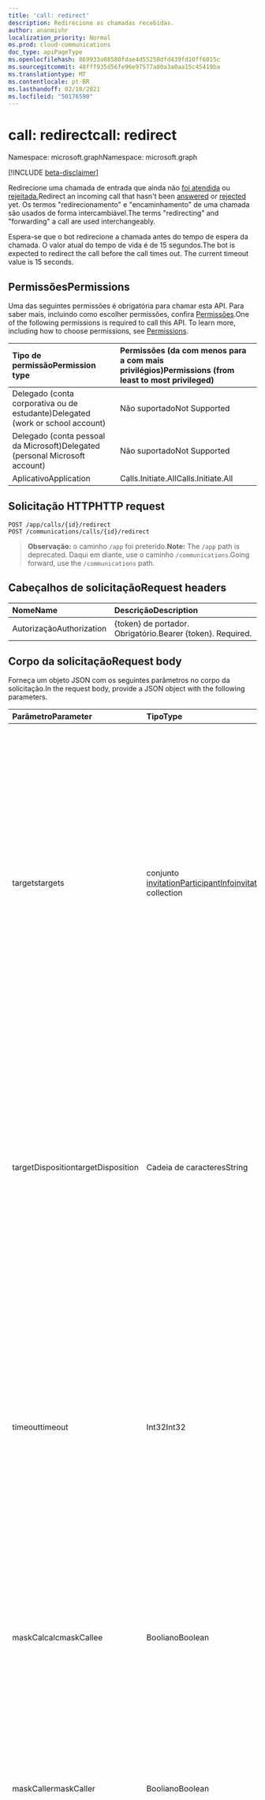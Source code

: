 ```yaml
---
title: 'call: redirect'
description: Redirecione as chamadas recebidas.
author: ananmishr
localization_priority: Normal
ms.prod: cloud-communications
doc_type: apiPageType
ms.openlocfilehash: 869933a08580fdae4d55258dfd439fd10ff6015c
ms.sourcegitcommit: 48fff935d56fe96e97577a80a3a0aa15c45419ba
ms.translationtype: MT
ms.contentlocale: pt-BR
ms.lasthandoff: 02/10/2021
ms.locfileid: "50176590"
---
```

# <a name="call-redirect"></a><span data-ttu-id="22343-103">call: redirect</span><span class="sxs-lookup"><span data-stu-id="22343-103">call: redirect</span></span>

<span data-ttu-id="22343-104">Namespace: microsoft.graph</span><span class="sxs-lookup"><span data-stu-id="22343-104">Namespace: microsoft.graph</span></span>

[!INCLUDE [beta-disclaimer](../../includes/beta-disclaimer.md)]

<span data-ttu-id="22343-105">Redirecione uma chamada de entrada que ainda não [foi atendida](./call-answer.md) ou [rejeitada.](./call-reject.md)</span><span class="sxs-lookup"><span data-stu-id="22343-105">Redirect an incoming call that hasn't been [answered](./call-answer.md) or [rejected](./call-reject.md) yet.</span></span> <span data-ttu-id="22343-106">Os termos "redirecionamento" e "encaminhamento" de uma chamada são usados de forma intercambiável.</span><span class="sxs-lookup"><span data-stu-id="22343-106">The terms "redirecting" and "forwarding" a call are used interchangeably.</span></span>

<span data-ttu-id="22343-107">Espera-se que o bot redirecione a chamada antes do tempo de espera da chamada. O valor atual do tempo de vida é de 15 segundos.</span><span class="sxs-lookup"><span data-stu-id="22343-107">The bot is expected to redirect the call before the call times out. The current timeout value is 15 seconds.</span></span>

## <a name="permissions"></a><span data-ttu-id="22343-108">Permissões</span><span class="sxs-lookup"><span data-stu-id="22343-108">Permissions</span></span>

<span data-ttu-id="22343-p102">Uma das seguintes permissões é obrigatória para chamar esta API. Para saber mais, incluindo como escolher permissões, confira [Permissões](/graph/permissions-reference).</span><span class="sxs-lookup"><span data-stu-id="22343-p102">One of the following permissions is required to call this API. To learn more, including how to choose permissions, see [Permissions](/graph/permissions-reference).</span></span>

| <span data-ttu-id="22343-111">Tipo de permissão</span><span class="sxs-lookup"><span data-stu-id="22343-111">Permission type</span></span> | <span data-ttu-id="22343-112">Permissões (da com menos para a com mais privilégios)</span><span class="sxs-lookup"><span data-stu-id="22343-112">Permissions (from least to most privileged)</span></span>         |
| :-------------- | :-------------------------------------------------- |
| <span data-ttu-id="22343-113">Delegado (conta corporativa ou de estudante)</span><span class="sxs-lookup"><span data-stu-id="22343-113">Delegated (work or school account)</span></span>     | <span data-ttu-id="22343-114">Não suportado</span><span class="sxs-lookup"><span data-stu-id="22343-114">Not Supported</span></span>                |
| <span data-ttu-id="22343-115">Delegado (conta pessoal da Microsoft)</span><span class="sxs-lookup"><span data-stu-id="22343-115">Delegated (personal Microsoft account)</span></span> | <span data-ttu-id="22343-116">Não suportado</span><span class="sxs-lookup"><span data-stu-id="22343-116">Not Supported</span></span>                |
| <span data-ttu-id="22343-117">Aplicativo</span><span class="sxs-lookup"><span data-stu-id="22343-117">Application</span></span>     | <span data-ttu-id="22343-118">Calls.Initiate.All</span><span class="sxs-lookup"><span data-stu-id="22343-118">Calls.Initiate.All</span></span>                                  |

## <a name="http-request"></a><span data-ttu-id="22343-119">Solicitação HTTP</span><span class="sxs-lookup"><span data-stu-id="22343-119">HTTP request</span></span>

<!-- { "blockType": "ignored" } -->

```http
POST /app/calls/{id}/redirect
POST /communications/calls/{id}/redirect
```
> <span data-ttu-id="22343-120">**Observação:** o caminho `/app` foi preterido.</span><span class="sxs-lookup"><span data-stu-id="22343-120">**Note:** The `/app` path is deprecated.</span></span> <span data-ttu-id="22343-121">Daqui em diante, use o caminho `/communications`.</span><span class="sxs-lookup"><span data-stu-id="22343-121">Going forward, use the `/communications` path.</span></span>

## <a name="request-headers"></a><span data-ttu-id="22343-122">Cabeçalhos de solicitação</span><span class="sxs-lookup"><span data-stu-id="22343-122">Request headers</span></span>

| <span data-ttu-id="22343-123">Nome</span><span class="sxs-lookup"><span data-stu-id="22343-123">Name</span></span>          | <span data-ttu-id="22343-124">Descrição</span><span class="sxs-lookup"><span data-stu-id="22343-124">Description</span></span>               |
|:--------------|:--------------------------|
| <span data-ttu-id="22343-125">Autorização</span><span class="sxs-lookup"><span data-stu-id="22343-125">Authorization</span></span> | <span data-ttu-id="22343-p104">{token} de portador. Obrigatório.</span><span class="sxs-lookup"><span data-stu-id="22343-p104">Bearer {token}. Required.</span></span> |

## <a name="request-body"></a><span data-ttu-id="22343-128">Corpo da solicitação</span><span class="sxs-lookup"><span data-stu-id="22343-128">Request body</span></span>

<span data-ttu-id="22343-129">Forneça um objeto JSON com os seguintes parâmetros no corpo da solicitação.</span><span class="sxs-lookup"><span data-stu-id="22343-129">In the request body, provide a JSON object with the following parameters.</span></span>

| <span data-ttu-id="22343-130">Parâmetro</span><span class="sxs-lookup"><span data-stu-id="22343-130">Parameter</span></span>      | <span data-ttu-id="22343-131">Tipo</span><span class="sxs-lookup"><span data-stu-id="22343-131">Type</span></span>    |<span data-ttu-id="22343-132">Descrição</span><span class="sxs-lookup"><span data-stu-id="22343-132">Description</span></span>|
|:---------------|:--------|:----------|
|<span data-ttu-id="22343-133">targets</span><span class="sxs-lookup"><span data-stu-id="22343-133">targets</span></span>|<span data-ttu-id="22343-134">conjunto [invitationParticipantInfo](../resources/invitationparticipantinfo.md)</span><span class="sxs-lookup"><span data-stu-id="22343-134">[invitationParticipantInfo](../resources/invitationparticipantinfo.md) collection</span></span>|<span data-ttu-id="22343-135">Os participantes de destino da operação de redirecionamento.</span><span class="sxs-lookup"><span data-stu-id="22343-135">The target participants of the redirect operation.</span></span> <span data-ttu-id="22343-136">Se mais de um destino for especificado, será uma chamada simulring.</span><span class="sxs-lookup"><span data-stu-id="22343-136">If more than one target is specified, it's a simulring call.</span></span> <span data-ttu-id="22343-137">Isso significa que todos os destinos serão variados ao mesmo tempo e somente o primeiro destino que escolher será conectado.</span><span class="sxs-lookup"><span data-stu-id="22343-137">This means that all of the targets will be rang at the same time and only the first target that picks up will be connected.</span></span> <span data-ttu-id="22343-138">Suportamos até 25 destinos para simulação.</span><span class="sxs-lookup"><span data-stu-id="22343-138">We support up to 25 targets for simulring.</span></span>
|<span data-ttu-id="22343-139">targetDisposition</span><span class="sxs-lookup"><span data-stu-id="22343-139">targetDisposition</span></span>|<span data-ttu-id="22343-140">Cadeia de caracteres</span><span class="sxs-lookup"><span data-stu-id="22343-140">String</span></span>|<span data-ttu-id="22343-141">(Preterido) Os valores possíveis são: `default` , `simultaneousRing` . `forward`</span><span class="sxs-lookup"><span data-stu-id="22343-141">(Deprecated) The possible values are: `default` , `simultaneousRing` , `forward`.</span></span> <span data-ttu-id="22343-142">Esse parâmetro foi preterido, identificaremos automaticamente se é uma chamada de encaminhamento ou uma chamada simulring do número de destinos fornecidos.</span><span class="sxs-lookup"><span data-stu-id="22343-142">This parameter is deprecated, we will automatically identify whether it's a forward call or simulring call from the number of targets provided.</span></span>|
|<span data-ttu-id="22343-143">timeout</span><span class="sxs-lookup"><span data-stu-id="22343-143">timeout</span></span>|<span data-ttu-id="22343-144">Int32</span><span class="sxs-lookup"><span data-stu-id="22343-144">Int32</span></span>|<span data-ttu-id="22343-145">O tempo de vida (em segundos) para a operação de redirecionamento.</span><span class="sxs-lookup"><span data-stu-id="22343-145">The timeout (in seconds) for the redirect operation.</span></span> <span data-ttu-id="22343-146">O intervalo do valor do tempo decor entre 15 e 90 segundos, inclusive.</span><span class="sxs-lookup"><span data-stu-id="22343-146">The range of the timeout value is between 15 and 90 seconds inclusive.</span></span> <span data-ttu-id="22343-147">O valor de tempo de vida padrão é de 55 segundos para um destino e 60 segundos para vários destinos (sujeitos a alterações).</span><span class="sxs-lookup"><span data-stu-id="22343-147">The default timeout value is 55 seconds for one target and 60 seconds for multiple targets (subject to change).</span></span> |
|<span data-ttu-id="22343-148">maskCalcalc</span><span class="sxs-lookup"><span data-stu-id="22343-148">maskCallee</span></span>|<span data-ttu-id="22343-149">Booliano</span><span class="sxs-lookup"><span data-stu-id="22343-149">Boolean</span></span>|<span data-ttu-id="22343-150">Indica se o chamado deve ficar oculto do chamador.</span><span class="sxs-lookup"><span data-stu-id="22343-150">Indicates whether the callee is to be hidden from the caller.</span></span> <span data-ttu-id="22343-151">Se for verdadeiro, a identidade do destinatário da chamada será a identidade do bot.</span><span class="sxs-lookup"><span data-stu-id="22343-151">If true, then the callee identity is the bot identity.</span></span> <span data-ttu-id="22343-152">Padrão: false.</span><span class="sxs-lookup"><span data-stu-id="22343-152">Default: false.</span></span>|
|<span data-ttu-id="22343-153">maskCaller</span><span class="sxs-lookup"><span data-stu-id="22343-153">maskCaller</span></span>|<span data-ttu-id="22343-154">Booliano</span><span class="sxs-lookup"><span data-stu-id="22343-154">Boolean</span></span>|<span data-ttu-id="22343-155">Indica se o chamador deve ficar oculto do destinatário da chamada.</span><span class="sxs-lookup"><span data-stu-id="22343-155">Indicates whether the caller is to be hidden from the callee.</span></span> <span data-ttu-id="22343-156">Se for verdadeiro, a identidade do chamador será a identidade do bot.</span><span class="sxs-lookup"><span data-stu-id="22343-156">If true, then the caller identity is the bot identity.</span></span> <span data-ttu-id="22343-157">Padrão: false.</span><span class="sxs-lookup"><span data-stu-id="22343-157">Default: false.</span></span>|
|<span data-ttu-id="22343-158">callbackUri</span><span class="sxs-lookup"><span data-stu-id="22343-158">callbackUri</span></span>|<span data-ttu-id="22343-159">String</span><span class="sxs-lookup"><span data-stu-id="22343-159">String</span></span>|<span data-ttu-id="22343-160">Isso permite que os bots forneçam um URI de retorno de chamada específico para que a chamada atual receba notificações posteriores.</span><span class="sxs-lookup"><span data-stu-id="22343-160">This allows bots to provide a specific callback URI for the current call to receive later notifications.</span></span> <span data-ttu-id="22343-161">Se essa propriedade não tiver sido definida, o URI de retorno de chamada global do bot será usado.</span><span class="sxs-lookup"><span data-stu-id="22343-161">If this property has not been set, the bot's global callback URI will be used instead.</span></span> <span data-ttu-id="22343-162">Deve `https` ser.</span><span class="sxs-lookup"><span data-stu-id="22343-162">This must be `https`.</span></span>|

## <a name="response"></a><span data-ttu-id="22343-163">Resposta</span><span class="sxs-lookup"><span data-stu-id="22343-163">Response</span></span>
<span data-ttu-id="22343-164">Se tiver êxito, este método retornará um código de resposta `202 Accepted`.</span><span class="sxs-lookup"><span data-stu-id="22343-164">If successful, this method returns a `202 Accepted` response code.</span></span>

## <a name="examples"></a><span data-ttu-id="22343-165">Exemplos</span><span class="sxs-lookup"><span data-stu-id="22343-165">Examples</span></span>
<span data-ttu-id="22343-166">Esses exemplos abrangem um fluxo de trabalho de uma notificação de chamada de entrada e como essa chamada será redirecionada.</span><span class="sxs-lookup"><span data-stu-id="22343-166">These examples will cover a workflow of an incoming call notification and how that call will be redirected.</span></span>

> <span data-ttu-id="22343-167">**Observação:** Os objetos de resposta mostrados aqui podem ser reduzidos para maior leitura.</span><span class="sxs-lookup"><span data-stu-id="22343-167">**Note:** The response objects shown here might be shortened for readability.</span></span> <span data-ttu-id="22343-168">Todas as propriedades serão retornadas de uma chamada real.</span><span class="sxs-lookup"><span data-stu-id="22343-168">All the properties will be returned from an actual call.</span></span>

### <a name="example-1-forward-a-call-to-a-target"></a><span data-ttu-id="22343-169">Exemplo 1: Encaminhar uma chamada para um destino</span><span class="sxs-lookup"><span data-stu-id="22343-169">Example 1: Forward a call to a target</span></span>

#### <a name="notification---incoming"></a><span data-ttu-id="22343-170">Notificação - entrada</span><span class="sxs-lookup"><span data-stu-id="22343-170">Notification - incoming</span></span>
<!-- {
  "blockType": "example", 
  "@odata.type": "microsoft.graph.commsNotifications"
}-->
``` json
{
  "@odata.type": "#microsoft.graph.commsNotifications",
  "value": [
    {
      "@odata.type": "#microsoft.graph.commsNotification",
      "changeType": "created",
      "resourceUrl": "/communications/calls/491f0b00-ffff-4bc9-a43e-b226498ec22a",
      "resourceData": {
        "@odata.type": "#microsoft.graph.call",
        "state": "incoming",
        "direction": "incoming",
        "callbackUri": "https://bot.contoso.com/api/calls/24701998-1a73-4d42-8085-bf46ed0ae039",
        "source": {
          "@odata.type": "#microsoft.graph.participantInfo",
          "identity": {
            "@odata.type": "#microsoft.graph.identitySet",
            "user": {
              "@odata.type": "#microsoft.graph.identity",
              "id": "8d1e6ab6-26c5-4e22-a1bc-06ea7343958e",
              "tenantId": "632899f8-2ea1-4604-8413-27bd2892079f"
            }
          },
          "region": "amer",
        },
        "targets": [
          {
            "@odata.type": "#microsoft.graph.participantInfo",
            "identity": {
              "@odata.type": "#microsoft.graph.identitySet",
              "application": {
                "@odata.type": "#microsoft.graph.identity",
                "displayName": "test bot",
                "id": "24701998-1a73-4d42-8085-bf46ed0ae039"
              }
            }
          }
        ],
        "tenantId": "632899f8-2ea1-4604-8413-27bd2892079f",
        "myParticipantId": "c339cede-4bd6-4f20-ab9f-3a13e65f6d00",
        "id": "491f0b00-ffff-4bc9-a43e-b226498ec22a"
      }
    }
  ]
}
```

#### <a name="request"></a><span data-ttu-id="22343-171">Solicitação</span><span class="sxs-lookup"><span data-stu-id="22343-171">Request</span></span>

# <a name="http"></a>[<span data-ttu-id="22343-172">HTTP</span><span class="sxs-lookup"><span data-stu-id="22343-172">HTTP</span></span>](#tab/http)
<!-- {
  "blockType": "request", 
  "name": "call-redirect"
} -->
``` http
POST https://graph.microsoft.com/beta/communications/calls/491f0b00-ffff-4bc9-a43e-b226498ec22a/redirect
Content-Type: application/json

{
  "targets": [
    {
      "@odata.type": "#microsoft.graph.invitationParticipantInfo",
      "identity": {
        "@odata.type": "#microsoft.graph.identitySet",
        "application": {
          "@odata.type": "#microsoft.graph.identity",
          "displayName": "test bot 2",
          "id": "22bfd41f-550e-477d-8789-f6f7bd2a5e8b"
        }
      }
    }
  ],
  "callbackUri": "https://bot.contoso.com/api/calls/24701998-1a73-4d42-8085-bf46ed0ae039"
}
```
# <a name="c"></a>[<span data-ttu-id="22343-173">C#</span><span class="sxs-lookup"><span data-stu-id="22343-173">C#</span></span>](#tab/csharp)
[!INCLUDE [sample-code](../includes/snippets/csharp/call-redirect-csharp-snippets.md)]
[!INCLUDE [sdk-documentation](../includes/snippets/snippets-sdk-documentation-link.md)]

# <a name="javascript"></a>[<span data-ttu-id="22343-174">JavaScript</span><span class="sxs-lookup"><span data-stu-id="22343-174">JavaScript</span></span>](#tab/javascript)
[!INCLUDE [sample-code](../includes/snippets/javascript/call-redirect-javascript-snippets.md)]
[!INCLUDE [sdk-documentation](../includes/snippets/snippets-sdk-documentation-link.md)]

# <a name="objective-c"></a>[<span data-ttu-id="22343-175">Objective-C</span><span class="sxs-lookup"><span data-stu-id="22343-175">Objective-C</span></span>](#tab/objc)
[!INCLUDE [sample-code](../includes/snippets/objc/call-redirect-objc-snippets.md)]
[!INCLUDE [sdk-documentation](../includes/snippets/snippets-sdk-documentation-link.md)]

# <a name="java"></a>[<span data-ttu-id="22343-176">Java</span><span class="sxs-lookup"><span data-stu-id="22343-176">Java</span></span>](#tab/java)
[!INCLUDE [sample-code](../includes/snippets/java/call-redirect-java-snippets.md)]
[!INCLUDE [sdk-documentation](../includes/snippets/snippets-sdk-documentation-link.md)]

---

#### <a name="response"></a><span data-ttu-id="22343-177">Resposta</span><span class="sxs-lookup"><span data-stu-id="22343-177">Response</span></span>

<!-- {
  "blockType": "response", 
  "@odata.type": "microsoft.graph.None"
} -->
```http
HTTP/1.1 202 Accepted
```
#### <a name="notification---terminated"></a><span data-ttu-id="22343-178">Notificação - encerrada</span><span class="sxs-lookup"><span data-stu-id="22343-178">Notification - terminated</span></span>

<!-- {
  "blockType": "example", 
  "name": "call-redirect"
} -->
``` http
POST https://bot.contoso.com/api/calls/24701998-1a73-4d42-8085-bf46ed0ae039
Content-Type: application/json
```

<!-- {
  "blockType": "example", 
  "@odata.type": "microsoft.graph.commsNotifications"
} -->
``` json
{
  "@odata.type": "#microsoft.graph.commsNotifications",
  "value": [
    {
      "@odata.type": "#microsoft.graph.commsNotification",
      "changeType": "deleted",
      "resourceUrl": "/communications/calls/491f0b00-ffff-4bc9-a43e-b226498ec22a",
      "resourceData": {
        "@odata.type": "#microsoft.graph.call",
        "state": "terminated",
        "direction": "incoming",
        "callbackUri": "https://bot.contoso.com/api/calls/24701998-1a73-4d42-8085-bf46ed0ae039",
        "source": {
          "@odata.type": "#microsoft.graph.participantInfo",
          "identity": {
            "@odata.type": "#microsoft.graph.identitySet",
            "user": {
              "@odata.type": "#microsoft.graph.identity",
              "id": "8d1e6ab6-26c5-4e22-a1bc-06ea7343958e",
              "tenantId": "632899f8-2ea1-4604-8413-27bd2892079f"
            }
          },
          "region": "amer",
        },
        "targets": [
          {
            "@odata.type": "#microsoft.graph.participantInfo",
            "identity": {
              "@odata.type": "#microsoft.graph.identitySet",
              "application": {
                "@odata.type": "#microsoft.graph.identity",
                "displayName": "test bot",
                "id": "24701998-1a73-4d42-8085-bf46ed0ae039"
              }
            }
          }
        ],
        "tenantId": "632899f8-2ea1-4604-8413-27bd2892079f",
        "myParticipantId": "c339cede-4bd6-4f20-ab9f-3a13e65f6d00",
        "id": "491f0b00-ffff-4bc9-a43e-b226498ec22a"
      }
    }
  ]
}
```

### <a name="example-2-forward-a-call-to-multiple-targets-with-simultaneous-ring"></a><span data-ttu-id="22343-179">Exemplo 2: Encaminhar uma chamada para vários destinos com toque simultâneo</span><span class="sxs-lookup"><span data-stu-id="22343-179">Example 2: Forward a call to multiple targets with simultaneous ring</span></span>

#### <a name="notification---incoming"></a><span data-ttu-id="22343-180">Notificação - entrada</span><span class="sxs-lookup"><span data-stu-id="22343-180">Notification - incoming</span></span>

<!-- {
  "blockType": "example", 
  "name": "call-redirect"
} -->
``` http
POST https://bot.contoso.com/api/calls
Content-Type: application/json
```

<!-- {
  "blockType": "example", 
  "@odata.type": "microsoft.graph.commsNotifications"
}-->
``` json
{
  "@odata.type": "#microsoft.graph.commsNotifications",
  "value": [
    {
      "@odata.type": "#microsoft.graph.commsNotification",
      "changeType": "created",
      "resourceUrl": "/communications/calls/481f0b00-ffff-4ca1-8c67-a5f1e31e8e82",
      "resourceData": {
        "@odata.type": "#microsoft.graph.call",
        "state": "incoming",
        "direction": "incoming",
        "callbackUri": "https://bot.contoso.com/api/calls/24701998-1a73-4d42-8085-bf46ed0ae039",
        "source": {
          "@odata.type": "#microsoft.graph.participantInfo",
          "identity": {
            "@odata.type": "#microsoft.graph.identitySet",
            "user": {
              "@odata.type": "#microsoft.graph.identity",
              "id": "ec040873-8235-45fd-a403-c7259a5a548e",
              "tenantId": "632899f8-2ea1-4604-8413-27bd2892079f"
            }
          },
          "region": "amer"
        },
        "targets": [
          {
            "@odata.type": "#microsoft.graph.participantInfo",
            "identity": {
              "@odata.type": "#microsoft.graph.identitySet",
              "application": {
                "@odata.type": "#microsoft.graph.identity",
                "displayName": "test bot",
                "id": "24701998-1a73-4d42-8085-bf46ed0ae039"
              }
            }
          }
        ],
        "tenantId": "632899f8-2ea1-4604-8413-27bd2892079f",
        "myParticipantId": "f540f1b6-994b-4866-be95-8aad34c4f4dc",
        "id": "481f0b00-ffff-4ca1-8c67-a5f1e31e8e82"
      }
    }
  ]
}
```

#### <a name="request"></a><span data-ttu-id="22343-181">Solicitação</span><span class="sxs-lookup"><span data-stu-id="22343-181">Request</span></span>

<!-- {
  "blockType": "ignored", 
  "name": "call-redirect-simuring"
} -->

``` http
POST https://graph.microsoft.com/beta/communications/calls/481f0b00-ffff-4ca1-8c67-a5f1e31e8e82/redirect
Content-Type: application/json

{
  "targets": [
    {
      "@odata.type": "#microsoft.graph.invitationParticipantInfo",
      "identity": {
        "@odata.type": "#microsoft.graph.identitySet",
        "user": {
          "@odata.type": "#microsoft.graph.identity",
          "displayName": "test user",
          "id": "98da8a1a-1b87-452c-a713-65d3f10b1253"
        }
      }
    },
    {
      "@odata.type": "#microsoft.graph.invitationParticipantInfo",
      "identity": {
        "@odata.type": "#microsoft.graph.identitySet",
        "user": {
          "@odata.type": "#microsoft.graph.identity",
          "displayName": "test user 2",
          "id": "bf5aae9a-d11d-47a8-93b1-782504c9c3f3"
        }
      }
    }
  ],
  "routingPolicies": [
    "disableForwarding"
  ],
  "callbackUri": "https://bot.contoso.com/api/calls/24701998-1a73-4d42-8085-bf46ed0ae039"
}
```

#### <a name="response"></a><span data-ttu-id="22343-182">Resposta</span><span class="sxs-lookup"><span data-stu-id="22343-182">Response</span></span>

<!-- {
  "blockType": "response", 
  "@odata.type": "microsoft.graph.None"
} -->

``` http
HTTP/1.1 202 Accepted
```

#### <a name="notification---terminated"></a><span data-ttu-id="22343-183">Notificação - encerrada</span><span class="sxs-lookup"><span data-stu-id="22343-183">Notification - terminated</span></span>

<!-- {
  "blockType": "example", 
  "@odata.type": "microsoft.graph.commsNotifications"
} -->

``` http
POST https://bot.contoso.com/api/calls/24701998-1a73-4d42-8085-bf46ed0ae039
Content-Type: application/json

{
  "@odata.type": "#microsoft.graph.commsNotifications",
  "value": [
    {
      "@odata.type": "#microsoft.graph.commsNotification",
      "changeType": "deleted",
      "resourceUrl": "/communications/calls/491f0b00-ffff-4bc9-a43e-b226498ec22a",
      "resourceData": {
        "@odata.type": "#microsoft.graph.call",
        "state": "terminated",
        "direction": "incoming",
        "callbackUri": "https://bot.contoso.com/api/calls/24701998-1a73-4d42-8085-bf46ed0ae039",
        "source": {
          "@odata.type": "#microsoft.graph.participantInfo",
          "identity": {
            "@odata.type": "#microsoft.graph.identitySet",
            "user": {
              "@odata.type": "#microsoft.graph.identity",
              "id": "ec040873-8235-45fd-a403-c7259a5a548e",
              "tenantId": "632899f8-2ea1-4604-8413-27bd2892079f"
            }
          },
          "region": "amer"
        },
        "targets": [
          {
            "@odata.type": "#microsoft.graph.participantInfo",
            "identity": {
              "@odata.type": "#microsoft.graph.identitySet",
              "application": {
                "@odata.type": "#microsoft.graph.identity",
                "displayName": "test bot",
                "id": "24701998-1a73-4d42-8085-bf46ed0ae039"
              }
            }
          }
        ],
        "tenantId": "632899f8-2ea1-4604-8413-27bd2892079f",
        "myParticipantId": "f540f1b6-994b-4866-be95-8aad34c4f4dc",
        "id": "481f0b00-ffff-4ca1-8c67-a5f1e31e8e82"
      }
    }
  ]
}
```

### <a name="example-3-forward-a-call-to-a-pstn-number"></a><span data-ttu-id="22343-184">Exemplo 3: Encaminhar uma chamada para um número PSTN</span><span class="sxs-lookup"><span data-stu-id="22343-184">Example 3: Forward a call to a PSTN number</span></span>

<span data-ttu-id="22343-185">Essa chamada requer uma instância de aplicativo com um número PSTN atribuído.</span><span class="sxs-lookup"><span data-stu-id="22343-185">This call requires an application instance with a PSTN number assigned.</span></span>

#### <a name="step-1-create-application-instance"></a><span data-ttu-id="22343-186">Etapa 1: Criar instância de aplicativo</span><span class="sxs-lookup"><span data-stu-id="22343-186">Step 1: Create application instance</span></span>
<span data-ttu-id="22343-187">Usando credenciais de administrador de locatários, chame os cmdlets a seguir no PowerShell remoto do locatário para criar a instância do aplicativo.</span><span class="sxs-lookup"><span data-stu-id="22343-187">Using tenant admin credentials, call the following cmdlets on the tenant remote PowerShell to create the application instance.</span></span> <span data-ttu-id="22343-188">Para obter mais informações, [consulte New-CsOnlineApplicationInstance](/powershell/module/skype/new-csonlineapplicationinstance?view=skype-ps&preserve-view=true) e [Sync-CsOnlineApplicationInstance](/powershell/module/skype/sync-csonlineapplicationinstance?view=skype-ps&preserve-view=true).</span><span class="sxs-lookup"><span data-stu-id="22343-188">For more information, see [New-CsOnlineApplicationInstance](/powershell/module/skype/new-csonlineapplicationinstance?view=skype-ps&preserve-view=true) and [Sync-CsOnlineApplicationInstance](/powershell/module/skype/sync-csonlineapplicationinstance?view=skype-ps&preserve-view=true).</span></span>
```
PS C:\> New-CsOnlineApplicationInstance -UserPrincipalName <UPN> -DisplayName <DisplayName> -ApplicationId <AppId>
PS C:\> Sync-CsOnlineApplicationInstance -ObjectId <ObjectId>
```
#### <a name="step-2-assign-microsoft-365-licenses"></a><span data-ttu-id="22343-189">Etapa 2: Atribuir licenças do Microsoft 365</span><span class="sxs-lookup"><span data-stu-id="22343-189">Step 2: Assign Microsoft 365 licenses</span></span>
1. <span data-ttu-id="22343-190">Use as credenciais de administrador de locatários para entrar e acessar a guia https://admin.microsoft.com/ **Usuários -> Usuários ativos.**</span><span class="sxs-lookup"><span data-stu-id="22343-190">Use tenant admin credentials to sign in to https://admin.microsoft.com/ and go to the **Users -> Active users** tab.</span></span>
2. <span data-ttu-id="22343-191">Selecione a instância do aplicativo, atribua o Plano de Chamadas Domésticas e Internacionais do **Microsoft 365** e o Sistema de Telefonia do **Microsoft 365 -** Licenças de Usuário Virtual e clique em Salvar **alterações.**</span><span class="sxs-lookup"><span data-stu-id="22343-191">Select the application instance, assign **Microsoft 365 Domestic and International Calling Plan** and **Microsoft 365 Phone System - Virtual User** licenses, and click **Save changes**.</span></span> <span data-ttu-id="22343-192">Se as licenças necessárias não estão disponíveis no locatário, você pode obter-as na guia Cobrança **-> serviços de** compra.</span><span class="sxs-lookup"><span data-stu-id="22343-192">If the required licenses are not available in the tenant, you can get them from the **Billing -> Purchase services** tab.</span></span>
#### <a name="step-3-acquire-pstn-number"></a><span data-ttu-id="22343-193">Etapa 3: Adquirir número PSTN</span><span class="sxs-lookup"><span data-stu-id="22343-193">Step 3: Acquire PSTN number</span></span>
1. <span data-ttu-id="22343-194">Use as credenciais de administrador de locatários para entrar e clique na guia https://admin.teams.microsoft.com/ **Portal** herddo no painel esquerdo.</span><span class="sxs-lookup"><span data-stu-id="22343-194">Use tenant admin credentials to sign in to https://admin.teams.microsoft.com/ and click the **Legacy portal** tab on the left panel.</span></span>
2. <span data-ttu-id="22343-195">Na nova página, vá para a **guia de números de telefone > voz.**</span><span class="sxs-lookup"><span data-stu-id="22343-195">In the new page, go to the **voice -> phone numbers** tab.</span></span>
3. <span data-ttu-id="22343-196">Clique no botão, selecione Novos Números de Serviço e vá para a página Adicionar **+** **novos números de** serviço. </span><span class="sxs-lookup"><span data-stu-id="22343-196">Click the **+** button, select **New Service Numbers**, and go to the **Add new service numbers** page.</span></span>
4. <span data-ttu-id="22343-197">Select **Country/Region**, **State/Region**, **City**, input **Quantity**, and click **add** to search.</span><span class="sxs-lookup"><span data-stu-id="22343-197">Select **Country/Region**, **State/Region**, **City**, input **Quantity**, and click **add** to search.</span></span> <span data-ttu-id="22343-198">Clique **em adquirir números.**</span><span class="sxs-lookup"><span data-stu-id="22343-198">Click **acquire numbers**.</span></span> <span data-ttu-id="22343-199">O número recém-adquirido será aparecer na guia **números de** telefone.</span><span class="sxs-lookup"><span data-stu-id="22343-199">The newly acquired number will show on  the **phone numbers** tab.</span></span>
#### <a name="step-4-assign-pstn-number-to-application-instance"></a><span data-ttu-id="22343-200">Etapa 4: Atribuir número PSTN à instância do aplicativo</span><span class="sxs-lookup"><span data-stu-id="22343-200">Step 4: Assign PSTN number to application instance</span></span>
<span data-ttu-id="22343-201">Com credenciais de administrador de locatários, chame os cmdlets a seguir no PowerShell remoto do locatário para atribuir o número PSTN à instância do aplicativo.</span><span class="sxs-lookup"><span data-stu-id="22343-201">With tenant admin credentials, call the following cmdlets on the tenant remote PowerShell to assign the PSTN number to the application instance.</span></span> <span data-ttu-id="22343-202">Para obter mais informações, consulte [Set-CsOnlineVoiceApplicationInstance](https://docs.microsoft.com/powershell/module/skype/set-csonlinevoiceapplicationinstance?view=skype-ps&preserve-view=true) e [Sync-CsOnlineApplicationInstance](https://docs.microsoft.com/powershell/module/skype/sync-csonlineapplicationinstance?view=skype-ps&preserve-view=true).</span><span class="sxs-lookup"><span data-stu-id="22343-202">For more information, see [Set-CsOnlineVoiceApplicationInstance](https://docs.microsoft.com/powershell/module/skype/set-csonlinevoiceapplicationinstance?view=skype-ps&preserve-view=true) and [Sync-CsOnlineApplicationInstance](https://docs.microsoft.com/powershell/module/skype/sync-csonlineapplicationinstance?view=skype-ps&preserve-view=true).</span></span>
```
PS C:\> Set-CsOnlineVoiceApplicationInstance -Identity <UPN> -TelephoneNumber <TelephoneNumber>
PS C:\> Sync-CsOnlineApplicationInstance -ObjectId <ObjectId>
```

#### <a name="notification---incoming"></a><span data-ttu-id="22343-203">Notificação - entrada</span><span class="sxs-lookup"><span data-stu-id="22343-203">Notification - incoming</span></span>
<!-- {
  "blockType": "example", 
  "@odata.type": "microsoft.graph.commsNotifications"
}-->
``` json
{
  "@odata.type": "#microsoft.graph.commsNotifications",
  "value": [
    {
      "@odata.type": "#microsoft.graph.commsNotification",
      "changeType": "created",
      "resourceUrl": "/communications/calls/491f0b00-ffff-4bc9-a43e-b226498ec22a",
      "resourceData": {
        "@odata.type": "#microsoft.graph.call",
        "state": "incoming",
        "direction": "incoming",
        "callbackUri": "https://bot.contoso.com/api/calls/24701998-1a73-4d42-8085-bf46ed0ae039",
        "source": {
          "@odata.type": "#microsoft.graph.participantInfo",
          "identity": {
            "@odata.type": "#microsoft.graph.identitySet",
            "user": {
              "@odata.type": "#microsoft.graph.identity",
              "id": "8d1e6ab6-26c5-4e22-a1bc-06ea7343958e",
              "tenantId": "632899f8-2ea1-4604-8413-27bd2892079f"
            }
          },
          "region": "amer",
        },
        "targets": [
          {
            "@odata.type": "#microsoft.graph.invitationParticipantInfo",
            "identity": {
              "@odata.type": "#microsoft.graph.identitySet",
              "applicationInstance": {
                "@odata.type": "#microsoft.graph.identity",
                "displayName": "PstnAppInstance",
                "id": "7629bdce-046c-4903-86b4-a8f718277e1a",
                "tenantId": "632899f8-2ea1-4604-8413-27bd2892079f"
              }
            },
            "endpointType": "default",
            "id": "c339cede-4bd6-4f20-ab9f-3a13e65f6d00",
            "region": "amer",
            "languageId": null
          }
        ],
        "tenantId": "632899f8-2ea1-4604-8413-27bd2892079f",
        "myParticipantId": "c339cede-4bd6-4f20-ab9f-3a13e65f6d00",
        "id": "491f0b00-ffff-4bc9-a43e-b226498ec22a"
      }
    }
  ]
}
```

#### <a name="request"></a><span data-ttu-id="22343-204">Solicitação</span><span class="sxs-lookup"><span data-stu-id="22343-204">Request</span></span>

<!-- {
  "blockType": "request", 
  "name": "call-redirect"
} -->
``` http
POST https://graph.microsoft.com/beta/communications/calls/491f0b00-ffff-4bc9-a43e-b226498ec22a/redirect
Content-Type: application/json

{
  "targets": [
    {
      "@odata.type": "#microsoft.graph.invitationParticipantInfo",
      "identity": {
        "@odata.type": "#microsoft.graph.identitySet",
        "phone": {
          "@odata.type": "#microsoft.graph.identity",
          "id": "+12345678901"
        }
      }
    }
  ],
  "callbackUri": "https://bot.contoso.com/api/calls/24701998-1a73-4d42-8085-bf46ed0ae039"
}
```
#### <a name="response"></a><span data-ttu-id="22343-205">Resposta</span><span class="sxs-lookup"><span data-stu-id="22343-205">Response</span></span>

<!-- {
  "blockType": "response", 
  "@odata.type": "microsoft.graph.None"
} -->
```http
HTTP/1.1 202 Accepted
```
#### <a name="notification---terminated"></a><span data-ttu-id="22343-206">Notificação - encerrada</span><span class="sxs-lookup"><span data-stu-id="22343-206">Notification - terminated</span></span>

<!-- {
  "blockType": "example", 
  "name": "call-redirect"
} -->
``` http
POST https://bot.contoso.com/api/calls/24701998-1a73-4d42-8085-bf46ed0ae039
Content-Type: application/json
```

<!-- {
  "blockType": "example", 
  "@odata.type": "microsoft.graph.commsNotifications"
} -->
``` json
{
  "@odata.type": "#microsoft.graph.commsNotifications",
  "value": [
    {
      "@odata.type": "#microsoft.graph.commsNotification",
      "changeType": "deleted",
      "resourceUrl": "/communications/calls/491f0b00-ffff-4bc9-a43e-b226498ec22a",
      "resourceData": {
        "@odata.type": "#microsoft.graph.call",
        "state": "terminated",
        "direction": "incoming",
        "callbackUri": "https://bot.contoso.com/api/calls/24701998-1a73-4d42-8085-bf46ed0ae039",
        "source": {
          "@odata.type": "#microsoft.graph.participantInfo",
          "identity": {
            "@odata.type": "#microsoft.graph.identitySet",
            "user": {
              "@odata.type": "#microsoft.graph.identity",
              "id": "8d1e6ab6-26c5-4e22-a1bc-06ea7343958e",
              "tenantId": "632899f8-2ea1-4604-8413-27bd2892079f"
            }
          },
          "region": "amer",
        },
        "targets": [
          {
            "@odata.type": "#microsoft.graph.invitationParticipantInfo",
            "identity": {
              "@odata.type": "#microsoft.graph.identitySet",
              "applicationInstance": {
                "@odata.type": "#microsoft.graph.identity",
                "displayName": "PstnAppInstance",
                "id": "7629bdce-046c-4903-86b4-a8f718277e1a",
                "tenantId": "632899f8-2ea1-4604-8413-27bd2892079f"
              }
            },
            "endpointType": "default",
            "id": "c339cede-4bd6-4f20-ab9f-3a13e65f6d00",
            "region": "amer",
            "languageId": null
          }
        ],
        "answeredBy": {
          "@odata.type": "#microsoft.graph.participantInfo",
          "identity": {
            "@odata.type": "#microsoft.graph.identitySet",
            "encrypted": {
              "@odata.type": "#microsoft.graph.identity",
              "id": "1xt4uextl99sdzwdxuvdxrvgrv8gehcq7jdgf9yhzeto"
            }
          },
          "endpointType": "default"
        },
        "tenantId": "632899f8-2ea1-4604-8413-27bd2892079f",
        "myParticipantId": "c339cede-4bd6-4f20-ab9f-3a13e65f6d00",
        "id": "491f0b00-ffff-4bc9-a43e-b226498ec22a"
      }
    }
  ]
}
```

<!-- uuid: 8fcb5dbc-d5aa-4681-8e31-b001d5168d79
2015-10-25 14:57:30 UTC -->
<!--
{
  "type": "#page.annotation",
  "description": "call: redirect",
  "keywords": "",
  "section": "documentation",
  "tocPath": "",
  "suppressions": [
  ]
}
-->



